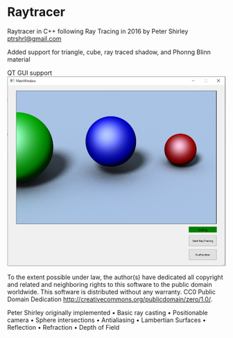 # Raytracer

Raytracer in C++ following Ray Tracing in 2016 by Peter Shirley <ptrshrl@gmail.com>

Added support for triangle, cube, ray traced shadow, and Phonng Blinn material

QT GUI support
![alt text](https://github.com/Yunongwang/Raytracer/blob/main/PreviewPics/GUIPreview.PNG)

To the extent possible under law, the author(s) have dedicated all copyright and related and
neighboring rights to this software to the public domain worldwide. This software is
distributed without any warranty.
CC0 Public Domain Dedication <http://creativecommons.org/publicdomain/zero/1.0/>.

Peter Shirley originally implemented
• Basic ray casting
• Positionable camera
• Sphere intersections
• Antialiasing
• Lambertian Surfaces
• Reflection
• Refraction
• Depth of Field
